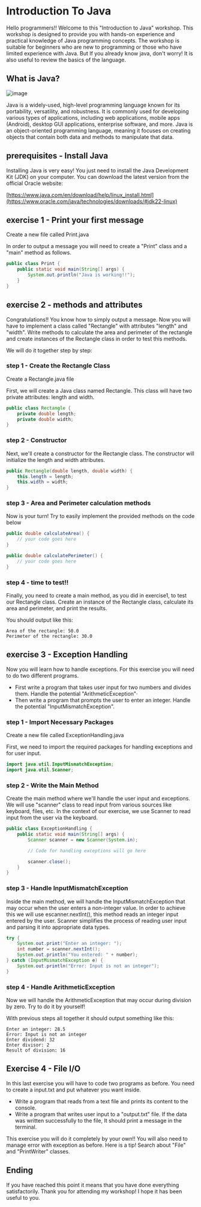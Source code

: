# Introduction To Java

Hello programmers!! Welcome to this "Introduction to Java" workshop. This workshop is designed to provide you with hands-on experience and practical knowledge of Java programming concepts. The workshop is suitable for beginners who are new to programming or those who have limited experience with Java. But If you already know java, don't worry!  It is also useful to review the basics of the language.

## What is Java?

![image](https://github.com/MarioHM2004/java-Workshop/assets/114911961/b9ce410a-9b0e-4999-aefb-c36f2d43a5a1)

Java is a widely-used, high-level programming language known for its portability, versatility, and robustness. It is commonly used for developing various types of applications, including web applications, mobile apps (Android), desktop GUI applications, enterprise software, and more. Java is an object-oriented programming language, meaning it focuses on creating objects that contain both data and methods to manipulate that data.

##  prerequisites - Install Java

Installing Java is very easy! You just need to install the Java Development Kit (JDK) on your computer. You can download the latest version from the official Oracle website:

[https://www.java.com/en/download/help/linux_install.html](https://www.oracle.com/java/technologies/downloads/#jdk22-linux)

## exercise 1 - Print your first message

Create a new file called Print.java

In order to output a message you will need to create a "Print" class and a "main" method as follows. 

```java
public class Print {
    public static void main(String[] args) {
        System.out.println("Java is working!!");
    }
}
```

## exercise 2 - methods and attributes

Congratulations!! You know how to simply output a message. Now you will have to implement a class called "Rectangle" with attributes "length" and "width". Write methods to calculate the area and perimeter of the rectangle and create instances of the Rectangle class in order to test this methods.

We will do it together step by step:

### step 1 - Create the Rectangle Class

Create a Rectangle.java file

First, we will create a Java class named Rectangle. This class will have two private attributes: length and width.

```java
public class Rectangle {
    private double length;
    private double width;
}

```

### step 2 - Constructor

Next, we'll create a constructor for the Rectangle class. The constructor will initialize the length and width attributes.

```java
public Rectangle(double length, double width) {
    this.length = length;
    this.width = width;
}
```

### step 3 - Area and Perimeter calculation methods

Now is your turn! Try to easily implement the provided methods on the code below

```java
public double calculateArea() {
    // your code goes here
}

public double calculatePerimeter() {
    // your code goes here
}
```

### step 4 - time to test!!

Finally, you need to create a main method, as you did in exercise1, to test our Rectangle class. Create an instance of the Rectangle class, calculate its area and perimeter, and print the results.

You should output like this:

```
Area of the rectangle: 50.0
Perimeter of the rectangle: 30.0
```

## exercise 3 - Exception Handling

Now you will learn how to handle exceptions. For this exercise you will need to do two different programs. 

- First write a program that takes user input for two numbers and divides them. Handle the potential "ArithmeticException"·
- Then write a program that prompts the user to enter an integer. Handle the potential "InputMismatchException".

### step 1 - Import Necessary Packages

Create a new file called ExceptionHandling.java

First, we need to import the required packages for handling exceptions and for user input.

```java
import java.util.InputMismatchException;
import java.util.Scanner;
```

### step 2 - Write the Main Method

Create the main method where we'll handle the user input and exceptions. We will use "scanner" class to read input from various sources like keyboard, files, etc. In the context of our exercise, we use Scanner to read input from the user via the keyboard. 

```java
public class ExceptionHandling {
    public static void main(String[] args) {
        Scanner scanner = new Scanner(System.in);

        // Code for handling exceptions will go here

        scanner.close();
    }
}
```

### step 3 -  Handle InputMismatchException

Inside the main method, we will handle the InputMismatchException that may occur when the user enters a non-integer value. In order to achieve this we will use escanner.nextInt(), this method reads an integer input entered by the user. Scanner simplifies the process of reading user input and parsing it into appropriate data types.

```java
try {
    System.out.print("Enter an integer: ");
    int number = scanner.nextInt();
    System.out.println("You entered: " + number);
} catch (InputMismatchException e) {
    System.out.println("Error: Input is not an integer");
}
```

### step 4 - Handle ArithmeticException

Now we will handle the ArithmeticException that may occur during division by zero. Try to do it by yourself! 

With previous steps all together it should output something like this:

```
Enter an integer: 28.5
Error: Input is not an integer
Enter dividend: 32
Enter divisor: 2
Result of division: 16
```

## Exercise 4 - File I/O

In this last exercise you will have to code two programs as before. You need to create a input.txt and put whatever you want inside.

- Write a program that reads from a text file and prints its content to the console.
- Write a program that writes user input to a "output.txt" file. If the data was written successfully to the file, It should print a message in the terminal.

This exercise you will do it completely by your own!! You will also need to manage error with exception as before. Here is a tip! Search about "File" and "PrintWriter" classes.

## Ending

If you have reached this point it means that you have done everything satisfactorily. Thank you for attending my workshop! I hope it has been useful to you.
